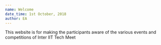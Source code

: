 ```yaml
---
name: Welcome
date_time: 1st October, 2018
author: EA
---
```

This website is for making the participants aware of the various events and competitions of 
Inter IIT Tech Meet